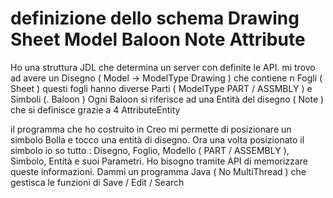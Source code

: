 # definizione dello schema Drawing Sheet Model Baloon Note Attribute

Ho una struttura JDL che determina un server con definite le API.
mi trovo ad avere un Disegno ( Model -> ModelType Drawing ) che contiene n Fogli ( Sheet ) 
questi fogli hanno diverse Parti ( ModelType PART / ASSMBLY ) e Simboli (. Baloon )
Ogni Baloon si riferisce ad una Entità  del disegno ( Note ) che si definisce grazie a 4 AttributeEntity

il programma che ho costruito in Creo mi permette di posizionare un simbolo Bolla e tocco una entità di disegno. Ora una volta posizionato il simbolo io so tutto :
Disegno, Foglio, Modello ( PART / ASSEMBLY ), Simbolo, Entità e suoi Parametri.
Ho bisogno tramite API di memorizzare queste informazioni.
Dammi un programma Java ( No MultiThread ) che gestisca le funzioni di Save / Edit / Search 
